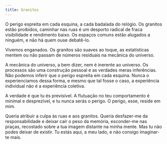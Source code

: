 ```yaml
---
title: Granitos
---
```


O perigo espreita em cada esquina, a cada badalada do relógio. Os granitos estão proibidos, caminhar nas ruas é um desporto radical de fraca visibilidade e rendimento baixo. Os espaços comuns estão alugados a ninguém, e não há quem ouse debatê-lo.

Vivemos enganados. Os granitos são suaves ao toque, as estatísticas mentem ou não passam de números residuais na mecânica do universo.

A mecânica do universo, a bem dizer, nem é inerente ao universo. Os processos são uma construção pessoal e as verdades meras inferências. Não podemos inferir que o perigo espreita em cada esquina. Nunca o experienciamos dessa forma, e mesmo que tal fosse o caso, a experiência individual não é a experiência coletiva.

A verdade é que tu és previsível. A flutuação no teu comportamento é minimal e desprezível, e tu nunca serás o perigo. O perigo, esse, reside em mim.

Queria atribuir a culpa às ruas e aos granitos. Queria desfazer-me da responsabilidade e deixar cair o peso da memória, esconder-me nas praças, recostado sobre a tua imagem distante na minha mente. Mas tu não podes deixar de existir. Tu estás aqui, a meu lado, e não consigo imaginar-te mais.
